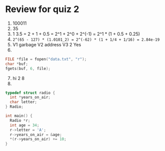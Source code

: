 # Review for quiz 2

1. 100011
2. 35
3. 1 
3.5 = 2 + 1 + 0.5 = 2^1 + 2^0 + 2^(-1) = 2^1 * (1 + 0.5 + 0.25)
4. `2^(65 - 127) * (1.0101_2) = 2^(-62) * (1 + 1/4 + 1/16) = 2.84e-19`
5. V1 garbage
   V2 address
   V3 2
   Yes
6.

```c
FILE *file = fopen("data.txt", "r");
char *buf;
fgets(buf, 6, file);
```

7. hi
   2
   8
9.

```c
typedef struct radio {
  int *years_on_air;
  char letter;
} Radio;

int main() {
  Radio *r;
  int age = 34;
  r->letter = 'A';
  r->years_on_air = &age;
  *(r->years_on_air) += 10;
}
```
